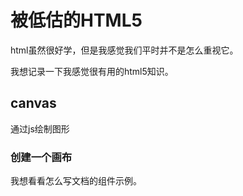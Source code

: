 # 被低估的HTML5
html虽然很好学，但是我感觉我们平时并不是怎么重视它。

我想记录一下我感觉很有用的html5知识。

## canvas
通过js绘制图形

### 创建一个画布

我想看看怎么写文档的组件示例。
